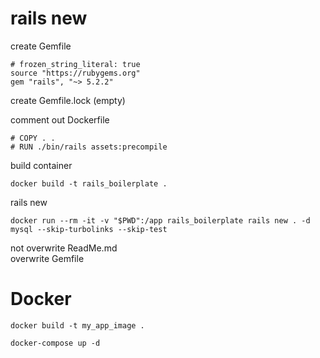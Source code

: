 # rails new
create Gemfile
```
# frozen_string_literal: true
source "https://rubygems.org"
gem "rails", "~> 5.2.2"
```
create Gemfile.lock (empty)

comment out Dockerfile
```
# COPY . .
# RUN ./bin/rails assets:precompile
```

build container
```
docker build -t rails_boilerplate .
```

rails new
```
docker run --rm -it -v "$PWD":/app rails_boilerplate rails new . -d mysql --skip-turbolinks --skip-test
```

not overwrite ReadMe.md  
overwrite Gemfile

# Docker
```
docker build -t my_app_image .
```
```
docker-compose up -d
```
